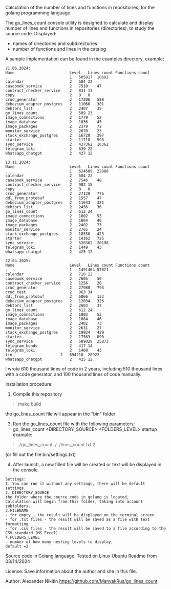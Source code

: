 Calculation of the number of lines and functions in repositories,
for the golang programming language.

The go_lines_count console utility is designed to calculate and display
number of lines and functions in repositories (directories),
to study the source code.
Displayed:
- names of directories and subdirectories
- number of functions and lines in the catalog

A sample implementation can be found in the examples directory,
example:
```
21.06.2024:
Name                     	Level	Lines count	Functions count
.                        	1	505817	18692
calendar                 	2	684	22
casebook_service         	2	7510	47
contract_checker_service 	2	831	13
copy                     	2	0	0
crud_generator           	2	17206	588
debezium_adapter_postgres	2	11060	381
debtors_list             	2	2407	35
go_lines_count           	2	589	23
image_connections        	2	1779	52
image_database           	2	1836	45
image_packages           	2	2379	72
monitor_service          	2	2670	23
stack_exchange_postgres  	2	16720	397
starter                  	2	11718	598
sync_service             	2	427362	16362
telegram_loki            	2	639	22
whatsapp_chatgpt         	2	427	12

13.11.2024:
Name                     	Level	Lines count	Functions count
.                        	1	624509	22888
calendar                 	2	684	22
casebook_service         	2	7546	48
contract_checker_service 	2	902	15
copy                     	2	0	0
crud_generator           	2	27128	776
ddl_from_protobuf        	2	1557	47
debezium_adapter_postgres	2	11643	321
debtors_list             	2	2456	36
go_lines_count           	2	612	24
image_connections        	2	1802	53
image_database           	2	1864	46
image_packages           	2	2402	73
monitor_service          	2	2765	24
stack_exchange_postgres  	2	18550	425
starter                  	2	14362	725
sync_service             	2	528362	20198
telegram_loki            	2	1449	43
whatsapp_chatgpt         	2	425	12

22.04.2025:
Name                     	Level	Lines count	Functions count
.                        	1	1491464	57821
calendar                 	2	710	22
casebook_service         	2	7605	50
contract_checker_service 	2	1256	20
crud_generator           	2	27988	793
crud_test                	2	863	34
ddl_from_protobuf        	2	6066	133
debezium_adapter_postgres	2	12034	326
debtors_list             	2	2603	37
go_lines_count           	2	612	24
image_connections        	2	1802	53
image_database           	2	1864	46
image_packages           	2	2402	73
monitor_service          	2	2631	27
stack_exchange_postgres  	2	19924	429
starter                  	2	17563	890
sync_service             	2	689029	25873
telegram_bonds           	2	417	14
telegram_loki            	2	1460	43
tin		               	2	694210	28922
whatsapp_chatgpt         	2	425	12
```

I wrote 610 thousand lines of code in 2 years, 
including 510 thousand lines with a code generator, and 100 thousand lines of code manually.

Installation procedure:
1. Compile this repository
>make build
>
the go_lines_count file will appear in the "bin" folder

3. Run the go_lines_count file with the following parameters:
go_lines_count <DIRECTORY_SOURCE> <FILENAME> <FOLDERS_LEVEL>
startup example:
>./go_lines_count ./ ./lines_count.txt 2
>
(or fill out the file bin/settings.txt)

4. After launch, a new filled file will be created or text will be displayed in the console.
```
Settings:
1. You can run it without any settings, there will be default settings.
2. DIRECTORY_SOURCE
the folder where the source code in golang is located,
Calculation will begin from this folder, taking into account subfolders.
3.FILENAME
- for empty - the result will be displayed on the terminal screen
- for .txt files - the result will be saved as a file with text formatting
- for .csv files - the result will be saved to a file according to the CSV standard (MS Excel)
4.FOLDERS_LEVEL
- number of how many nesting levels to display,
default =2
```
Source code in Golang language.
Tested on Linux Ubuntu
Readme from 03/14/2024

License:
Save information about the author and site in this file.

Author: Alexander Nikitin
https://github.com/ManyakRus/go_lines_count
